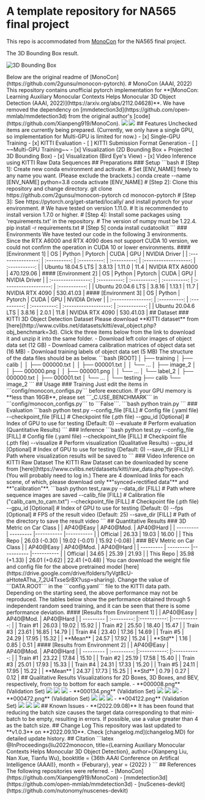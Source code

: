# A template repository for NA565 final project
This repo is accommodated from [MonoCon](https://github.com/2gunsu/monocon-pytorch) for the NA565 final project. 

The 3D Bounding Box result.

![3D Bounding Box](https://github.com/relifeto18/MonoCon_ROB535/blob/main/exps/3D%20Bounding%20Box.gif)


<!-- After setting up the envionment and converting the final project dataset into the KITTI format, the training code should work directly.

### Submission Format Generation
The repo does not have an inference script to generate detection files in the test set, where ground truth labels are not available. You need to implement this by yourself to generate the submission file. 

We provide utility functions `kitti_3d_to_file()` and `kitti_file_to_3d()` in `utils/kitti_convert_utils.py`, to generate detection files in kitti format. We also provide `merger.py` to merge detections files for all frames into a single file. Use them to write your own inference script to generate the submission file on the test set.

Hint: you may look into `test.py` and `MonoconEngine.evaluate()` and modify from there to output detection files. --!>


Below are the original readme of [MonoCon](https://github.com/2gunsu/monocon-pytorch).

# MonoCon (AAAI, 2022)
This repository contains unofficial pytorch implementation for **[MonoCon: Learning Auxiliary Monocular Contexts Helps Monocular 3D Object Detection (AAAI, 2022)](https://arxiv.org/abs/2112.04628)**.   
We have removed the dependency on [mmdetection3d](https://github.com/open-mmlab/mmdetection3d) from the original author's [code](https://github.com/Xianpeng919/MonoCon).

<img src="resources/monocon.jpg">  

<img src="resources/demo_3d_video.gif">

## Features
Unchecked items are currently being prepared.  
(Currently, we only have a single GPU, so implementation for Multi-GPU is limited for now.)
- [x] Single-GPU Training
- [x] KITTI Evaluation
- [ ] KITTI Submission Format Generation
- [ ] ~~Multi-GPU Training~~
- [x] Visualization (2D Bounding Box + Projected 3D Bounding Box)
- [x] Visualization (Bird Eye's View)
- [x] Video Inference using KITTI Raw Data Sequences


## Preparations

### Setup
```bash
# [Step 1]: Create new conda environment and activate.
#           Set [ENV_NAME] freely to any name you want. (Please exclude the brackets.)
conda create --name [ENV_NAME] python=3.8
conda activate [ENV_NAME]

# [Step 2]: Clone this repository and change directory.
git clone https://github.com/2gunsu/monocon-pytorch
cd monocon-pytorch

# [Step 3]: See https://pytorch.org/get-started/locally/ and install pytorch for your environment.
#           We have tested on version 1.11.0.
#           It is recommended to install version 1.7.0 or higher.

# [Step 4]: Install some packages using 'requirements.txt' in the repository.
#           The version of numpy must be 1.22.4.
pip install -r requirements.txt

# [Step 5]
conda install cudatoolkit
```

### Environments
We have tested our code in the following 3 environments.  
Since the RTX A6000 and RTX 4090 does not support CUDA 10 version, we could not confirm the operation in CUDA 10 or lower environments.

#### [Environment 1]
| OS                 | Python       | Pytorch      | CUDA         | GPU                   | NVIDIA Driver |
| :----------------: | :----------: | :----------: | :----------: | :-------------------: | :-----------: |
| Ubuntu 18.04.5 LTS | 3.8.13       | 1.11.0       | 11.4         | NVIDIA RTX A6000      | 470.129.06    |

#### [Environment 2]
| OS                 | Python       | Pytorch      | CUDA         | GPU                   | NVIDIA Driver |
| :----------------: | :----------: | :----------: | :----------: | :-------------------: | :-----------: |
| Ubuntu 20.04.6 LTS | 3.8.16       | 1.13.1       | 11.7         | NVIDIA RTX 4090       | 530.41.03     |

#### [Environment 3]
| OS                 | Python       | Pytorch      | CUDA         | GPU                   | NVIDIA Driver |
| :----------------: | :----------: | :----------: | :----------: | :-------------------: | :-----------: |
| Ubuntu 20.04.6 LTS | 3.8.16       | 2.0.1        | 11.8         | NVIDIA RTX 4090       | 530.41.03     |



## Dataset
### KITTI 3D Object Detection Dataset
Please download **KITTI dataset** from [here](http://www.cvlibs.net/datasets/kitti/eval_object.php?obj_benchmark=3d).  
Click the three items below from the link to download it and unzip it into the same folder.
- Download left color images of object data set (12 GB)
- Download camera calibration matrices of object data set (16 MB)
- Download training labels of object data set (5 MB)

The structure of the data files should be as below.
```bash
[ROOT]
│
├── training
│   ├── calib
│   │   ├── 000000.txt
│   │   ├── 000001.txt
│   │   └── ...
│   ├── image_2
│   │   ├── 000000.png
│   │   ├── 000001.png
│   │   └── ...
│   └── label_2
│       ├── 000000.txt
│       ├── 000001.txt
│       └── ...
│
└── testing
    ├── calib
    └── image_2
```


## Usage
### Training
Just edit the items in ```config/monocon_configs.py``` before execution.  
If your GPU memory is **less than 16GB**, please set ```_C.USE_BENCHMARK``` in ```config/monocon_configs.py``` to ```False```.
```bash
python train.py
```

### Evaluation
```bash
python test.py  --config_file       [FILL]      # Config file (.yaml file)
                --checkpoint_file   [FILL]      # Checkpoint file (.pth file)
                --gpu_id            [Optional]  # Index of GPU to use for testing (Default: 0)
                --evaluate                      # Perform evaluation (Quantitative Results)
```

### Inference
```bash
python test.py  --config_file       [FILL]      # Config file (.yaml file)
                --checkpoint_file   [FILL]      # Checkpoint file (.pth file)
                --visualize                     # Perform visualization (Qualitative Results)
                --gpu_id            [Optional]  # Index of GPU to use for testing (Default: 0)
                --save_dir          [FILL]      # Path where visualization results will be saved to
```


### Video Inference on KITTI Raw Dataset
The KITTI Raw Dataset can be downloaded by scene from [here](https://www.cvlibs.net/datasets/kitti/raw_data.php?type=city). (You will probably need to log in.)  
There are 4 download links for each scene, of which, please download only **"synced+rectified data"** and **"calibration"**.
```bash
python test_raw.py  --data_dir          [FILL]      # Path where sequence images are saved
                    --calib_file        [FILL]      # Calibration file ("calib_cam_to_cam.txt")
                    --checkpoint_file   [FILL]      # Checkpoint file (.pth file)
                    --gpu_id            [Optional]  # Index of GPU to use for testing (Default: 0)
                    --fps               [Optional]  # FPS of the result video (Default: 25)
                    --save_dir          [FILL]      # Path of the directory to save the result video
```



## Quantitative Results

### 3D Metric on Car Class
|           | AP40@Easy     | AP40@Mod.     | AP40@Hard     |
| --------- | ---------     |-----------    |-----------    |
| Official  | 26.33         | 19.03         | 16.00         |
| This Repo | 26.03 (-0.30) | 19.02 (-0.01) | 15.92 (-0.08) | 

### BEV Metric on Car Class
|           | AP40@Easy     | AP40@Mod.     | AP40@Hard     |
| --------- | ---------     |-----------    |-----------    |
| Official  | 34.65         | 25.39         | 21.93         |
| This Repo | 35.98 (+1.33) | 26.01 (+0.62) | 22.41 (+0.48) |

You can download the weight file and config file for the above pretrained model [here](https://drive.google.com/drive/folders/1yVgt8cU-aHtoteATha_7_2U4TxseSrBX?usp=sharing).  
Change the value of ```DATA.ROOT``` in the ```config.yaml``` file to the KITTI data path.  

Depending on the starting seed, the above performance may not be reproduced.  
The tables below show the performance obtained through 5 independent random seed training, and it can be seen that there is some performance deviation.
#### [Results from Environment 1]
|               | AP40@Easy     | AP40@Mod.     | AP40@Hard     |
| ---------     | :---------:   |:-----------:  |:-----------:  |
| Train #1      | 26.03         | 19.02         | 15.92         |
| Train #2      | 25.50         | 18.40         | 15.47         |
| Train #3      | 23.61         | 16.85         | 14.79         |
| Train #4      | 23.40         | 17.36         | 14.69         |
| Train #5      | 24.29         | 17.95         | 15.32         |
| **Mean**      | 24.57         | 17.92         | 15.24         |
| **Std**       | 1.16          | 0.85          | 0.51          |

#### [Results from Environment 2]
|               | AP40@Easy     | AP40@Mod.     | AP40@Hard     |
| ---------     | :---------:   |:-----------:  |:-----------:  |
| Train #1      | 23.22         | 17.84         | 15.10         |
| Train #2      | 25.19         | 17.58         | 15.40         |
| Train #3      | 25.01         | 17.93         | 15.33         |
| Train #4      | 24.31         | 17.33         | 15.20         |
| Train #5      | 24.11         | 17.95         | 15.22         |
| **Mean**      | 24.37         | 17.73         | 15.25         |
| **Std**       |  0.79         |  0.27         |  0.12         |


## Qualitative Results  
Visualizations for 2D Boxes, 3D Boxes, and BEV, respectively, from top to bottom for each sample.  
- **000008.png** (Validation Set)  
<img src="resources/000008_2d.png">
<img src="resources/000008_3d.png">  
<img src="resources/000008_bev.png">  

- **000134.png** (Validation Set)  
<img src="resources/000134_2d.png">
<img src="resources/000134_3d.png">  
<img src="resources/000134_bev.png">  

- **000472.png** (Validation Set)  
<img src="resources/000472_2d.png">
<img src="resources/000472_3d.png">  
<img src="resources/000472_bev.png">  

- **004122.png** (Validation Set)  
<img src="resources/004122_2d.png">
<img src="resources/004122_3d.png">  
<img src="resources/004122_bev.png">  


## Known Issues
- **(2022.09.08)** It has been found that reducing the batch size causes the target data corresponding to that mini-batch to be empty, resulting in errors. 
If possible, use a value greater than 4 as the batch size.


## Change Log
This repository was last updated to **v1.0.3** on **2022.09.10**.  
Check [changelog.md](changelog.MD) for detailed update history.


## Citation
```latex
@InProceedings{liu2022monocon,
    title={Learning Auxiliary Monocular Contexts Helps Monocular 3D Object Detection},
    author={Xianpeng Liu, Nan Xue, Tianfu Wu},
    booktitle = {36th AAAI Conference on Artifical Intelligence (AAAI)},
    month = {Feburary},
    year = {2022}
}
```


## References
The following repositories were referred.  
- [MonoCon](https://github.com/Xianpeng919/MonoCon)
- [mmdetection3d](https://github.com/open-mmlab/mmdetection3d)
- [nuScenes-devkit](https://github.com/nutonomy/nuscenes-devkit)
